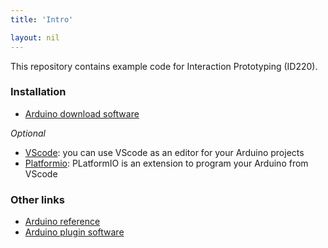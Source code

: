 ```yaml
---
title: 'Intro'

layout: nil
---
```


This repository contains example code for Interaction Prototyping (ID220).

### Installation

- [Arduino download software](https://www.arduino.cc/en/Main/Software)

_Optional_

- [VScode](https://code.visualstudio.com): you can use VScode as an editor for your Arduino projects
- [Platformio](https://platformio.org): PLatformIO is an extension to program your Arduino from VScode

### Other links

- [Arduino reference](https://www.arduino.cc/reference/en/#functions)
- [Arduino plugin software](https://github.com/arduino/arduino-create-agent)
